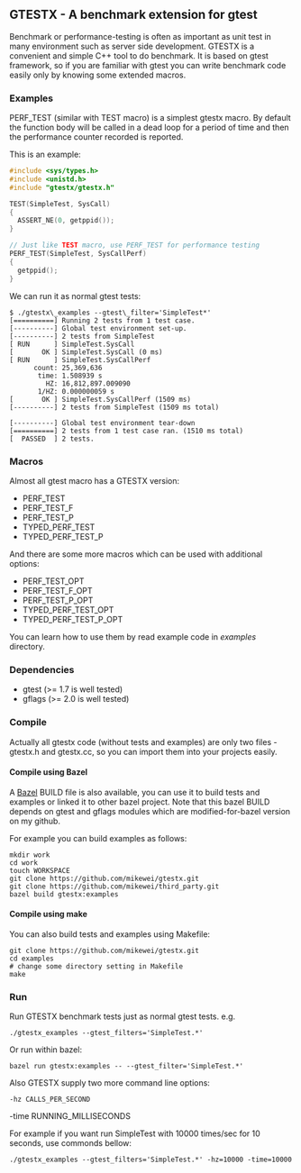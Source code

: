 ## GTESTX - A benchmark extension for gtest

Benchmark or performance-testing is often as important as unit test in many environment such as server side development. GTESTX is a convenient and simple C++ tool to do benchmark. It is based on gtest framework, so if you are familiar with gtest you can write benchmark code easily only by knowing some extended macros.

### Examples

PERF\_TEST (similar with TEST macro) is a simplest gtestx macro. By default the function body will be called in a dead loop for a period of time and then the performance counter recorded is reported.

This is an example:

```C++
#include <sys/types.h>
#include <unistd.h>
#include "gtestx/gtestx.h"

TEST(SimpleTest, SysCall)
{
  ASSERT_NE(0, getppid());
}

// Just like TEST macro, use PERF_TEST for performance testing
PERF_TEST(SimpleTest, SysCallPerf)
{
  getppid();
}
```

We can run it as normal gtest tests:

```
$ ./gtestx\_examples --gtest\_filter='SimpleTest*'
[==========] Running 2 tests from 1 test case.
[----------] Global test environment set-up.
[----------] 2 tests from SimpleTest
[ RUN      ] SimpleTest.SysCall
[       OK ] SimpleTest.SysCall (0 ms)
[ RUN      ] SimpleTest.SysCallPerf
      count: 25,369,636
       time: 1.508939 s
         HZ: 16,812,897.009090
       1/HZ: 0.000000059 s
[       OK ] SimpleTest.SysCallPerf (1509 ms)
[----------] 2 tests from SimpleTest (1509 ms total)

[----------] Global test environment tear-down
[==========] 2 tests from 1 test case ran. (1510 ms total)
[  PASSED  ] 2 tests.
```

### Macros

Almost all gtest macro has a GTESTX version:

- PERF\_TEST
- PERF\_TEST\_F
- PERF\_TEST\_P
- TYPED\_PERF\_TEST
- TYPED\_PERF\_TEST\_P

And there are some more macros which can be used with additional options:

- PERF\_TEST\_OPT
- PERF\_TEST\_F\_OPT
- PERF\_TEST\_P\_OPT
- TYPED\_PERF\_TEST\_OPT
- TYPED\_PERF\_TEST\_P\_OPT

You can learn how to use them by read example code in _examples_ directory.

### Dependencies

- gtest  (>= 1.7 is well tested)
- gflags (>= 2.0 is well tested)

### Compile

Actually all gtestx code (without tests and examples) are only two files - gtestx.h and gtestx.cc, so you can import them into your projects easily.

#### Compile using Bazel

A [Bazel](http://bazel.io) BUILD file is also available, you can use it to build tests and examples or linked it to other bazel project. Note that this bazel BUILD depends on gtest and gflags modules which are modified-for-bazel version on my github.

For example you can build examples as follows:

```
mkdir work
cd work
touch WORKSPACE
git clone https://github.com/mikewei/gtestx.git
git clone https://github.com/mikewei/third_party.git
bazel build gtestx:examples
```

#### Compile using make

You can also build tests and examples using Makefile:

```
git clone https://github.com/mikewei/gtestx.git
cd examples
# change some directory setting in Makefile
make
```

### Run

Run GTESTX benchmark tests just as normal gtest tests. e.g.

	./gtestx_examples --gtest_filters='SimpleTest.*'

Or run within bazel:

	bazel run gtestx:examples -- --gtest_filter='SimpleTest.*'

Also GTESTX supply two more command line options:

	-hz CALLS_PER_SECOND
  -time RUNNING_MILLISECONDS

For example if you want run SimpleTest with 10000 times/sec for 10 seconds, use commonds bellow:

	./gtestx_examples --gtest_filters='SimpleTest.*' -hz=10000 -time=10000


